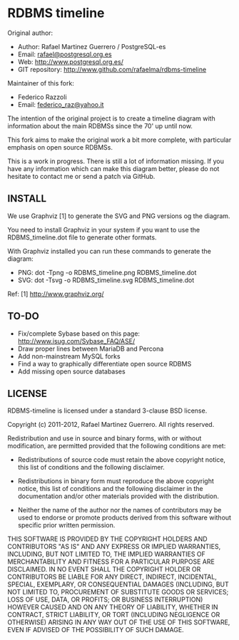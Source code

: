 RDBMS timeline
==============

Original author:
* Author: Rafael Martinez Guerrero / PostgreSQL-es
* Email: rafael@postgresql.org.es
* Web: http://www.postgresql.org.es/
* GIT repository: http://www.github.com/rafaelma/rdbms-timeline

Maintainer of this fork:
* Federico Razzoli
* Email: federico_raz@yahoo.it

The intention of the original project is to create a timeline diagram with
information about the main RDBMSs since the 70' up until now.

This fork aims to make the original work a bit more complete, with
particular emphasis on open source RDBMSs.

This is a work in progress. There is still a lot of information
missing. If you have any information which can make this diagram
better, please do not hesitate to contact me or send a patch via
GitHub.


INSTALL
-------

We use Graphviz [1] to generate the SVG and PNG versions og the
diagram.

You need to install Graphviz in your system if you want to use the
RDBMS_timeline.dot file to generate other formats.

With Graphviz installed you can run these commands to generate the
diagram:

* PNG: dot -Tpng -o RDBMS_timeline.png RDBMS_timeline.dot
* SVG: dot -Tsvg -o RDBMS_timeline.svg RDBMS_timeline.dot 

Ref:
[1] http://www.graphviz.org/


TO-DO
-----

* Fix/complete Sybase based on this page: http://www.isug.com/Sybase_FAQ/ASE/
* Draw proper lines between MariaDB and Percona
* Add non-mainstream MySQL forks
* Find a way to graphically differentiate open source RDBMS
* Add missing open source databases


LICENSE
-------

RDBMS-timeline is licensed under a standard 3-clause BSD license.

Copyright (c) 2011-2012, Rafael Martinez Guerrero. All rights reserved.

Redistribution and use in source and binary forms, with or without
modification, are permitted provided that the following conditions are
met:

 * Redistributions of source code must retain the above copyright
   notice, this list of conditions and the following disclaimer.

 * Redistributions in binary form must reproduce the above copyright
   notice, this list of conditions and the following disclaimer in the
   documentation and/or other materials provided with the
   distribution.
    
 * Neither the name of the author nor the names of contributors may be
   used to endorse or promote products derived from this software
   without specific prior written permission.

THIS SOFTWARE IS PROVIDED BY THE COPYRIGHT HOLDERS AND CONTRIBUTORS
"AS IS" AND ANY EXPRESS OR IMPLIED WARRANTIES, INCLUDING, BUT NOT
LIMITED TO, THE IMPLIED WARRANTIES OF MERCHANTABILITY AND FITNESS FOR
A PARTICULAR PURPOSE ARE DISCLAIMED. IN NO EVENT SHALL THE COPYRIGHT
HOLDER OR CONTRIBUTORS BE LIABLE FOR ANY DIRECT, INDIRECT, INCIDENTAL,
SPECIAL, EXEMPLARY, OR CONSEQUENTIAL DAMAGES (INCLUDING, BUT NOT
LIMITED TO, PROCUREMENT OF SUBSTITUTE GOODS OR SERVICES; LOSS OF USE,
DATA, OR PROFITS; OR BUSINESS INTERRUPTION) HOWEVER CAUSED AND ON ANY
THEORY OF LIABILITY, WHETHER IN CONTRACT, STRICT LIABILITY, OR TORT
(INCLUDING NEGLIGENCE OR OTHERWISE) ARISING IN ANY WAY OUT OF THE USE
OF THIS SOFTWARE, EVEN IF ADVISED OF THE POSSIBILITY OF SUCH DAMAGE.

